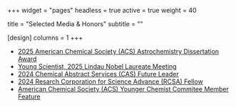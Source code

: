 +++
widget = "pages"
headless = true
active = true
weight = 40

title = "Selected Media & Honors"
subtitle = ""

[design]
  columns = 1
+++

- [2025 American Chemical Society (ACS) Astrochemistry Dissertation Award](http://astro.phys-acs.org/news.html#2025_Award)
- [Young Scientist, 2025 Lindau Nobel Laureate Meeting](https://stories.tamu.edu/news/2025/05/28/texas-am-hosts-young-scientists-from-around-the-us-selected-to-attend-2025-lindau-nobel-laureate-meetings/)
- [2024 Chemical Abstract Services (CAS) Future Leader](https://www.cas.org/press-releases/cas-announces-2024-selections-prestigious-cas-future-leaders-program)
- [2024 Resarch Corporation for Science Advance (RCSA) Fellow](https://rescorp.org/2024/03/rcsa-selects-inaugural-class-of-rcsa-fellows/)
- [American Chemical Society (ACS) Younger Chemist Commitee Member Feature](https://acsycc.org/meet-the-ycc-michelle-brann/)


